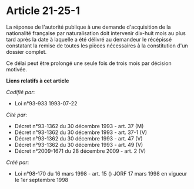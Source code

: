 # Article 21-25-1

La réponse de l'autorité publique à une demande d'acquisition de la nationalité française par naturalisation doit intervenir
dix-huit mois au plus tard après la date à laquelle a été délivré au demandeur le récépissé constatant la remise de toutes
les pièces nécessaires à la constitution d'un dossier complet.

Ce délai peut être prolongé une seule fois de trois mois par décision motivée.

**Liens relatifs à cet article**

_Codifié par_:

  - Loi n°93-933 1993-07-22

_Cité par_:

  - Décret n°93-1362 du 30 décembre 1993 - art. 37 (M)
  - Décret n°93-1362 du 30 décembre 1993 - art. 37-1 (V)
  - Décret n°93-1362 du 30 décembre 1993 - art. 47 (V)
  - Décret n°93-1362 du 30 décembre 1993 - art. 49 (V)
  - Décret n°2009-1671 du 28 décembre 2009 - art. 2 (V)

_Créé par_:

  - Loi n°98-170 du 16 mars 1998 - art. 15 () JORF 17 mars 1998 en vigueur le 1er septembre 1998

